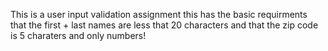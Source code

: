 This is a user input validation assignment this has the basic requirments that the first + last names are less that 20 characters and that the zip code is 5 charaters and only numbers!
